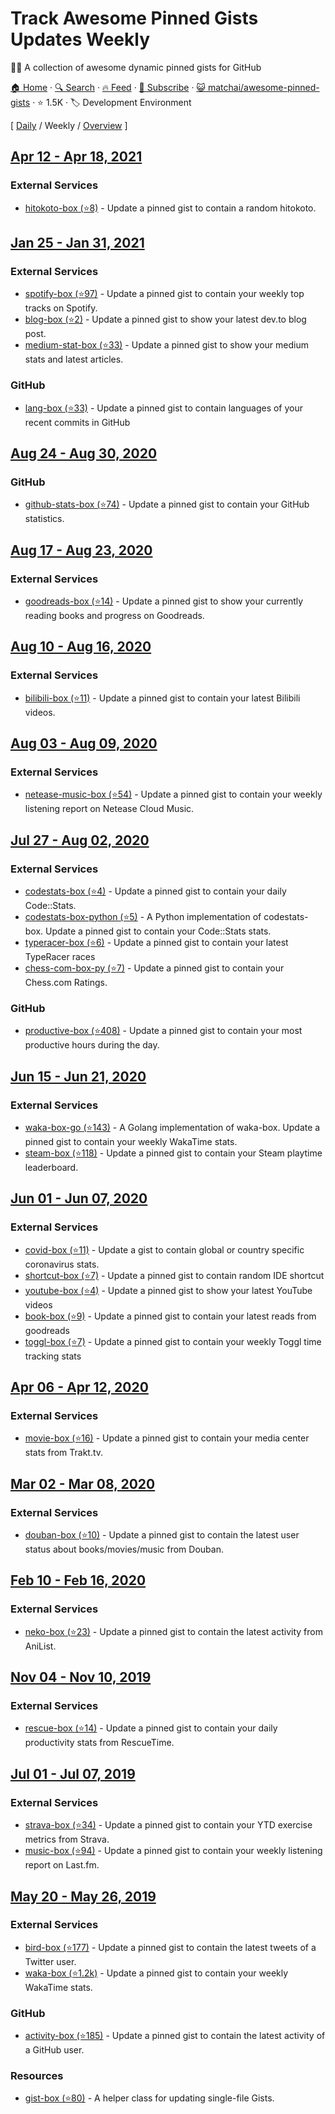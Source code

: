 # Track Awesome Pinned Gists Updates Weekly

📌✨ A collection of awesome dynamic pinned gists for GitHub

[🏠 Home](/README.md) · [🔍 Search](https://test.trackawesomelist.com/search/) · [🔥 Feed](https://test.trackawesomelist.com/matchai/awesome-pinned-gists/week/feed.xml) · [📮 Subscribe](https://trackawesomelist.us17.list-manage.com/subscribe?u=d2f0117aa829c83a63ec63c2f&id=36a103854c) · [😺 matchai/awesome-pinned-gists](https://github.com/matchai/awesome-pinned-gists/blob/master/README.md) · ⭐ 1.5K · 🏷️ Development Environment

[ [Daily](/content/matchai/awesome-pinned-gists/README.md) / Weekly / [Overview](/content/matchai/awesome-pinned-gists/readme/README.md) ]



## [Apr 12 - Apr 18, 2021](/content/2021/15/README.md)

### External Services

*   [hitokoto-box (⭐8)](https://github.com/greenhandatsjtu/hitokoto-box) - Update a pinned gist to contain a random hitokoto.

## [Jan 25 - Jan 31, 2021](/content/2021/4/README.md)

### External Services

*   [spotify-box (⭐97)](https://github.com/izayl/spotify-box) - Update a pinned gist to contain your weekly top tracks on Spotify.
*   [blog-box (⭐2)](https://github.com/Aveek-Saha/blog-box) - Update a pinned gist to show your latest dev.to blog post.
*   [medium-stat-box (⭐33)](https://github.com/kylemocode/medium-stat-box) - Update a pinned gist to show your medium stats and latest articles.

### GitHub

*   [lang-box (⭐33)](https://github.com/inokawa/lang-box) - Update a pinned gist to contain languages of your recent commits in GitHub

## [Aug 24 - Aug 30, 2020](/content/2020/34/README.md)

### GitHub

*   [github-stats-box (⭐74)](https://github.com/bokub/github-stats-box) - Update a pinned gist to contain your GitHub statistics.

## [Aug 17 - Aug 23, 2020](/content/2020/33/README.md)

### External Services

*   [goodreads-box (⭐14)](https://github.com/mdluo/goodreads-box) - Update a pinned gist to show your currently reading books and progress on Goodreads.

## [Aug 10 - Aug 16, 2020](/content/2020/32/README.md)

### External Services

*   [bilibili-box (⭐11)](https://github.com/KeJunMao/bilibili-box) - Update a pinned gist to contain your latest Bilibili videos.

## [Aug 03 - Aug 09, 2020](/content/2020/31/README.md)

### External Services

*   [netease-music-box (⭐54)](https://github.com/Leecason/netease-music-box) - Update a pinned gist to contain your weekly listening report on Netease Cloud Music.

## [Jul 27 - Aug 02, 2020](/content/2020/30/README.md)

### External Services

*   [codestats-box (⭐4)](https://github.com/Ancientwood/codestats-box) - Update a pinned gist to contain your daily Code::Stats.
*   [codestats-box-python (⭐5)](https://github.com/aksh1618/codestats-box-python) - A Python implementation of codestats-box. Update a pinned gist to contain your Code::Stats stats.
*   [typeracer-box (⭐6)](https://github.com/tobimori/typeracer-box) - Update a pinned gist to contain your latest TypeRacer races
*   [chess-com-box-py (⭐7)](https://github.com/sciencepal/chess-com-box-py) - Update a pinned gist to contain your Chess.com Ratings.

### GitHub

*   [productive-box (⭐408)](https://github.com/maxam2017/productive-box) - Update a pinned gist to contain your most productive hours during the day.

## [Jun 15 - Jun 21, 2020](/content/2020/24/README.md)

### External Services

*   [waka-box-go (⭐143)](https://github.com/YouEclipse/waka-box-go) - A Golang implementation of waka-box. Update a pinned gist to contain your weekly WakaTime stats.
*   [steam-box (⭐118)](https://github.com/YouEclipse/steam-box) - Update a pinned gist to contain your Steam playtime leaderboard.

## [Jun 01 - Jun 07, 2020](/content/2020/22/README.md)

### External Services

*   [covid-box (⭐11)](https://github.com/puf17640/covid-box) - Update a gist to contain global or country specific coronavirus stats.
*   [shortcut-box (⭐7)](https://github.com/artemnovichkov/shortcut-box) - Update a pinned gist to contain random IDE shortcut
*   [youtube-box (⭐4)](https://github.com/SinaKhalili/youtube-box) - Update a pinned gist to show your latest YouTube videos
*   [book-box (⭐9)](https://github.com/amorriscode/book-box) - Update a pinned gist to contain your latest reads from goodreads
*   [toggl-box (⭐7)](https://github.com/tobimori/toggl-box) - Update a pinned gist to contain your weekly Toggl time tracking stats

## [Apr 06 - Apr 12, 2020](/content/2020/14/README.md)

### External Services

*   [movie-box (⭐16)](https://github.com/LuisAlejandro/movie-box) - Update a pinned gist to contain your media center stats from Trakt.tv.

## [Mar 02 - Mar 08, 2020](/content/2020/9/README.md)

### External Services

*   [douban-box (⭐10)](https://github.com/CodeDaraW/douban-box) - Update a pinned gist to contain the latest user status about books/movies/music from Douban.

## [Feb 10 - Feb 16, 2020](/content/2020/6/README.md)

### External Services

*   [neko-box (⭐23)](https://github.com/RangerDigital/neko-box) - Update a pinned gist to contain the latest activity from AniList.

## [Nov 04 - Nov 10, 2019](/content/2019/44/README.md)

### External Services

*   [rescue-box (⭐14)](https://github.com/joshghent/rescue-box) - Update a pinned gist to contain your daily productivity stats from RescueTime.

## [Jul 01 - Jul 07, 2019](/content/2019/26/README.md)

### External Services

*   [strava-box (⭐34)](https://github.com/JohnPhamous/strava-box) - Update a pinned gist to contain your YTD exercise metrics from Strava.
*   [music-box (⭐94)](https://github.com/jacc/music-box) - Update a pinned gist to contain your weekly listening report on Last.fm.

## [May 20 - May 26, 2019](/content/2019/20/README.md)

### External Services

*   [bird-box (⭐177)](https://github.com/matchai/bird-box) - Update a pinned gist to contain the latest tweets of a Twitter user.
*   [waka-box (⭐1.2k)](https://github.com/matchai/waka-box) - Update a pinned gist to contain your weekly WakaTime stats.

### GitHub

*   [activity-box (⭐185)](https://github.com/JasonEtco/activity-box) - Update a pinned gist to contain the latest activity of a GitHub user.

### Resources

*   [gist-box (⭐80)](https://github.com/JasonEtco/gist-box) - A helper class for updating single-file Gists.